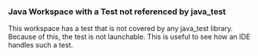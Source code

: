 ### Java Workspace with a Test not referenced by java_test

This workspace has a test that is not covered by any java_test library.
Because of this, the test is not launchable.
This is useful to see how an IDE handles such a test.
